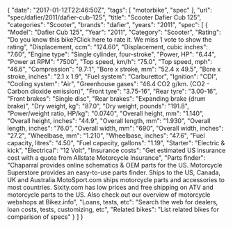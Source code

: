 {
    "date": "2017-01-12T22:46:50Z",
    "tags": [
        "motorbike",
        "spec"
    ],
    "url": "spec\/dafier\/2011\/dafier-cub-125",
    "title": "Scooter Dafier Cub 125",
    "categories": "Scooter",
    "brands": "dafier",
    "years": "2011",
    "spec": [
        {
            "Model": "Dafier Cub 125",
            "Year": "2011",
            "Category": "Scooter",
            "Rating": "Do you know this bike?Click here to rate it. We miss 1 vote to show the rating",
            "Displacement, ccm": "124.60",
            "Displacement, cubic inches": "7.60",
            "Engine type": "Single cylinder, four-stroke",
            "Power, HP": "6.44",
            "Power at RPM": "7500",
            "Top speed, km\/h": "75.0",
            "Top speed, mph": "46.6",
            "Compression": "9.7:1",
            "Bore x stroke, mm": "52.4 x 49.5",
            "Bore x stroke, inches": "2.1 x 1.9",
            "Fuel system": "Carburettor",
            "Ignition": "CDI",
            "Cooling system": "Air",
            "Greenhouse gases": "46.4 CO2 g\/km. (CO2 - Carbon dioxide emission)",
            "Front tyre": "3.75-16",
            "Rear tyre": "3.00-16",
            "Front brakes": "Single disc",
            "Rear brakes": "Expanding brake (drum brake)",
            "Dry weight, kg": "87.0",
            "Dry weight, pounds": "191.8",
            "Power\/weight ratio, HP\/kg": "0.0740",
            "Overall height, mm": "1.140",
            "Overall height, inches": "44.9",
            "Overall length, mm": "1.930",
            "Overall length, inches": "76.0",
            "Overall width, mm": "690",
            "Overall width, inches": "27.2",
            "Wheelbase, mm": "1.210",
            "Wheelbase, inches": "47.6",
            "Fuel capacity, litres": "4.50",
            "Fuel capacity, gallons": "1.19",
            "Starter": "Electric & kick",
            "Electrical": "12 Volt",
            "Insurance costs": "Get estimated US insurance cost with a quote from Allstate Motorcycle Insurance",
            "Parts finder": "Chaparral provides online schematics & OEM parts for the US.   Motorcycle Superstore provides an easy-to-use parts finder. Ships to the US, Canada, UK and Australia.MotoSport.com ships motorcycle parts and accessories to most countries.    Sixity.com has low prices and free shipping on ATV and motorcycle parts to the US. Also check out our overview of motorcycle webshops at Bikez.info",
            "Loans, tests, etc": "Search the web for dealers, loan costs, tests, customizing, etc",
            "Related bikes": "List related bikes for comparison of specs"
        }
    ]
}
